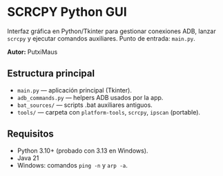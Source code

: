 # SCRCPY Python GUI

Interfaz gráfica en Python/Tkinter para gestionar conexiones ADB, lanzar `scrcpy` y ejecutar comandos auxiliares.
Punto de entrada: `main.py`.

**Autor:** PutxiMaus

## Estructura principal
- `main.py` — aplicación principal (Tkinter).
- `adb_commands.py` — helpers ADB usados por la app.
- `bat_sources/` — scripts .bat auxiliares antiguos.
- `tools/` — carpeta con `platform-tools`, `scrcpy`, `ipscan` (portable).

## Requisitos

- Python 3.10+ (probado con 3.13 en Windows).
- Java 21
- Windows: comandos `ping -n` y `arp -a`.
